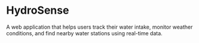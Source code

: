 # HydroSense
A web application that helps users track their water intake, monitor weather conditions, and find nearby water stations using real-time data.
